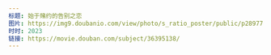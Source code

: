 ```yaml
---
标题: 始于赌约的告别之恋
图片: https://img9.doubanio.com/view/photo/s_ratio_poster/public/p2897727525.jpg
时时: 2023
链接: https://movie.douban.com/subject/36395138/
---
```

